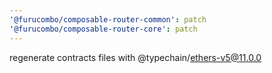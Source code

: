 ```yaml
---
'@furucombo/composable-router-common': patch
'@furucombo/composable-router-core': patch
---
```


regenerate contracts files with @typechain/ethers-v5@11.0.0

